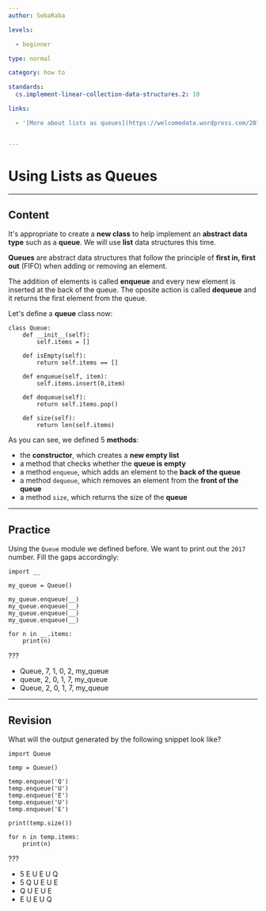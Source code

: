 ```yaml
---
author: SebaRaba

levels:

  - beginner

type: normal

category: how to

standards:
  cs.implement-linear-collection-data-structures.2: 10

links:

  - '[More about lists as queues](https://welcomedata.wordpress.com/2015/07/03/using-lists-as-stacks-and-queues-in-python/){website}'


---
```


# Using Lists as Queues

---
## Content

It's appropriate to create a **new class** to help implement an **abstract data type** such as a **queue**. We will use **list** data structures this time.

**Queues** are abstract data structures that follow the principle of **first in, first out** (FIFO) when adding or removing an element.

The addition of elements is called **enqueue** and every new element is inserted at the back of the queue. The oposite action is called **dequeue** and it returns the first element from the queue.


Let's define a **queue** class now:

```
class Queue:
    def __init__(self):
        self.items = []

    def isEmpty(self):
        return self.items == []

    def enqueue(self, item):
        self.items.insert(0,item)

    def dequeue(self):
        return self.items.pop()

    def size(self):
        return len(self.items)
```

As you can see, we defined 5 **methods**:
- the **constructor**, which creates a **new empty list**
- a method that checks whether the **queue is empty**
- a method `enqueue`, which adds an element to the **back of the queue**
- a method `dequeue`, which removes an element from the **front of the queue**
- a method `size`, which returns the size of the **queue**

---
## Practice

Using the `Queue` module we defined before. We want to print out the `2017` number. Fill the gaps accordingly:
```
import __

my_queue = Queue()

my_queue.enqueue(__)
my_queue.enqueue(__)
my_queue.enqueue(__)
my_queue.enqueue(__)

for n in __.items:
    print(n)
```
???


* Queue, 7, 1, 0, 2, my_queue
* queue, 2, 0, 1, 7, my_queue
* Queue, 2, 0, 1, 7, my_queue

---
## Revision

What will the output generated by the following snippet look like?
```
import Queue

temp = Queue()

temp.enqueue('Q')
temp.enqueue('U')
temp.enqueue('E')
temp.enqueue('U')
temp.enqueue('E')

print(temp.size())

for n in temp.items:
    print(n)
```
???


* 5 E U E U Q
* 5 Q U E U E
* Q U E U E
* E U E U Q
